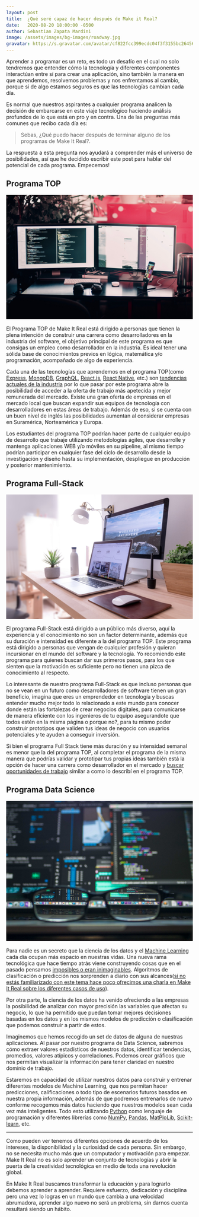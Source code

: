 ```yaml
---
layout: post
title:  ¿Qué seré capaz de hacer después de Make it Real?
date:   2020-08-20 18:00:00 -0500
author: Sebastian Zapata Mardini
image: /assets/images/bg-images/roadway.jpg
gravatar: https://s.gravatar.com/avatar/cf822fcc399ecdc04f3f3155bc264563?s=80
---
```


Aprender a programar es un reto, es todo un desafío en el cual no solo tendremos que entender cómo la tecnología y diferentes componentes interactúan entre sí para crear una aplicación, sino también la manera en que aprendemos, resolvemos problemas y nos enfrentamos al cambio, porque si de algo estamos seguros es que las tecnologías cambian cada día. <!-- more -->

Es normal que nuestros aspirantes a cualquier programa analicen la decisión de embarcarse en este viaje tecnológico haciendo análisis profundos de lo que está en pro y en contra. Una de las preguntas más comunes que recibo cada día es:

> Sebas, ¿Qué puedo hacer después de terminar alguno de los programas de Make It Real?.

La respuesta a esta pregunta nos ayudará a comprender más el universo de posibilidades, así que he decidido escribir este post para hablar del potencial de cada programa. Empecemos!

## Programa TOP

<img src="/assets/images/top-program.jpg" alt="Programa Top Make It Real" class="photo">

El Programa TOP de Make It Real está dirigido a personas que tienen la plena intención de construir una carrera como desarrolladores en la industria del software, el objetivo principal de este programa es que consigas un empleo como desarrollador en la industria. Es ideal tener una sólida base de conocimientos previos en lógica, matemática y/o programación, acompañado de algo de experiencia.

Cada una de las tecnologías que aprendemos en el programa TOP(como [Express](https://expressjs.com/), [MongoDB](https://www.mongodb.com/), [GraphQL](https://graphql.org/), [React.js](https://reactjs.org/), [React Native](https://reactnative.dev/), etc.) son [tendencias actuales de la industria](https://insights.stackoverflow.com/survey/2020) por lo que pasar por este programa abre la posibilidad de acceder a la oferta de trabajo más apetecida y mejor remunerada del mercado. Existe una gran oferta de empresas en el mercado local que buscan expandir sus equipos de tecnología con desarrolladores en estas áreas de trabajo. Además de eso, si se cuenta con un buen nivel de inglés las posibilidades aumentan al considerar empresas en Suramérica, Norteamérica y Europa.

Los estudiantes del programa TOP podrían hacer parte de cualquier equipo de desarrollo que trabaje utilizando metodologías ágiles, que desarrolle y mantenga aplicaciones WEB y/o móviles en su pipeline, al mismo tiempo podrían participar en cualquier fase del ciclo de desarrollo desde la investigación y diseño hasta su implementación, despliegue en producción y posterior mantenimiento.

## Programa Full-Stack

<img src="/assets/images/full-stack-program.jpg" alt="Programa Full Stack= Make It Real" class="photo">

El programa Full-Stack está dirigido a un público más diverso, aquí la experiencia y el conocimiento no son un factor determinante, además que su duración e intensidad es diferente a la del programa TOP. Este programa está dirigido a personas que vengan de cualquier profesión y quieran incursionar en el mundo del software y la tecnología. Yo recomiendo este programa para quienes buscan dar sus primeros pasos, para los que sienten que la motivación es suficiente pero no tienen una pizca de conocimiento al respecto.

Lo interesante de nuestro programa Full-Stack es que incluso personas que no se vean en un futuro como desarrolladores de software tienen un gran beneficio, imagina que eres un emprendedor en tecnología y buscas entender mucho mejor todo lo relacionado a este mundo para conocer donde están las fortalezas de crear negocios digitales, para comunicarse de manera eficiente con los ingenieros de tu equipo asegurandote que todos estén en la misma página o porque no?, para tu mismo poder construir prototipos que validen tus ideas de negocio con usuarios potenciales y te ayuden a conseguir inversión.

Si bien el programa Full Stack tiene más duración y su intensidad semanal es menor que la del programa TOP, al completar el programa de la misma manera que podrías validar y prototipar tus propias ideas también está la opción de hacer una carrera como desarrollador en el mercado y [buscar oportunidades de trabajo](https://www.youtube.com/watch?v=l30w0k57ZtY&t=1953s) similar a como lo describí en el programa TOP.

## Programa Data Science

<img src="/assets/images/data-science-program.jpg" alt="Programa Data Science Make It Real" class="photo">

Para nadie es un secreto que la ciencia de los datos y el [Machine Learning](https://en.wikipedia.org/wiki/Machine_learning) cada día ocupan más espacio en nuestras vidas. Una nueva rama tecnológica que hace tiempo atrás viene construyendo cosas que en el pasado pensamos [imposibles o eran inimaginables](https://www.youtube.com/watch?v=RyiWFbSdk78&feature=emb_title). Algoritmos de clasificación o predicción nos sorprenden a diario con sus alcances([si no estás familiarizado con este tema hace poco ofrecimos una charla en Make It Real sobre los diferentes casos de uso](https://www.youtube.com/watch?v=5PYCDV4KMYY&t=3s)).

Por otra parte, la ciencia de los datos ha venido ofreciendo a las empresas la posibilidad de analizar con mayor precisión las variables que afectan su negocio, lo que ha permitido que puedan tomar mejores decisiones basadas en los datos y en los mismos modelos de predicción o clasificación que podemos construir a partir de estos.

Imaginemos que hemos recogido un set de datos de alguna de nuestras aplicaciones. Al pasar por nuestro programa de Data Science, sabremos cómo extraer valores estadísticos de nuestros datos, identificar tendencias, promedios, valores atípicos y correlaciones. Podemos crear gráficos que nos permitan visualizar la información para tener claridad en nuestro dominio de trabajo.

Estaremos en capacidad de utilizar nuestros datos para construir y entrenar diferentes modelos de Machine Learning, que nos permitan hacer predicciones, calificaciones o todo tipo de escenarios futuros basados en nuestra propia información, además de que podremos entrenarlos de nuevo conforme recogemos más datos haciendo que nuestros modelos sean cada vez más inteligentes. Todo esto utilizando [Python](https://www.python.org/) como lenguaje de programación y diferentes librerías como [NumPy](https://numpy.org/), [Pandas](https://pandas.pydata.org/), [MatPloLib](https://matplotlib.org/), [Scikit-learn](https://scikit-learn.org/), etc.

---

Como pueden ver tenemos diferentes opciones de acuerdo de los intereses, la disponibilidad y la curiosidad de cada persona. Sin embargo, no se necesita mucho más que un computador y motivación para empezar. Make It Real no es solo aprender un conjunto de tecnologías y abrir la puerta de la creatividad tecnológica en medio de toda una revolución global.

En Make It Real buscamos transformar la educación y para lograrlo debemos aprender a aprender. Requiere esfuerzo, dedicación y disciplina pero una vez lo logras en un mundo que cambia a una velocidad abrumadora, aprender algo nuevo no será un problema, sin darnos cuenta resultará siendo un hábito.
